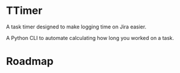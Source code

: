 # TTimer

A task timer designed to make logging time on Jira easier.

A Python CLI to automate calculating how long you worked on a task.

# Roadmap